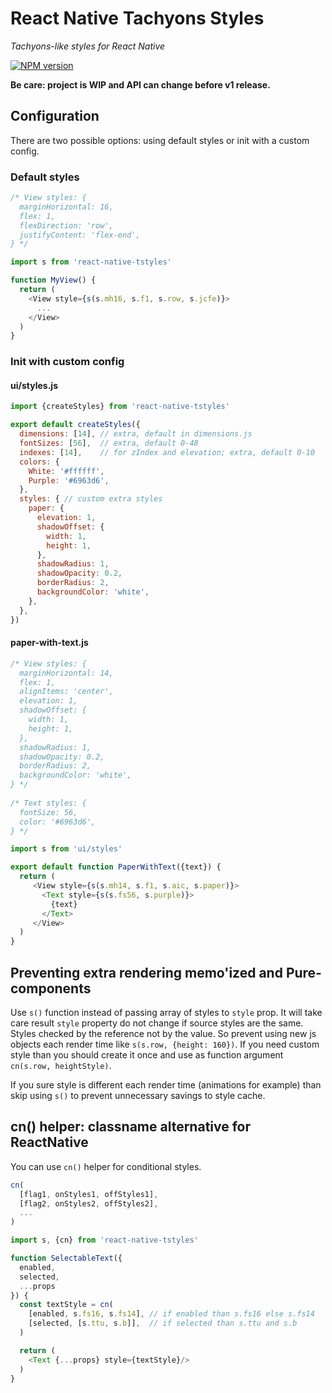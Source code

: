 # React Native Tachyons Styles

_Tachyons-like styles for React Native_

[![NPM version](https://img.shields.io/npm/v/react-native-tstyles.svg)](https://www.npmjs.com/package/react-native-tstyles)

**Be care: project is WIP and API can change before v1 release.**

## Configuration

There are two possible options: using default styles or init with a custom
config.

### Default styles

```js
/* View styles: {
  marginHorizontal: 16,
  flex: 1,
  flexDirection: 'row',
  justifyContent: 'flex-end',
} */

import s from 'react-native-tstyles'

function MyView() {
  return (
    <View style={s(s.mh16, s.f1, s.row, s.jcfe)}>
      ...
    </View>
  )  
}
```

### Init with custom config

#### ui/styles.js

```js
import {createStyles} from 'react-native-tstyles'

export default createStyles({
  dimensions: [14], // extra, default in dimensions.js
  fontSizes: [56],  // extra, default 0-48
  indexes: [14],    // for zIndex and elevation; extra, default 0-10
  colors: {
    White: '#ffffff',
    Purple: '#6963d6',
  },
  styles: { // custom extra styles
    paper: {
      elevation: 1,
      shadowOffset: {
        width: 1,
        height: 1,
      },
      shadowRadius: 1,
      shadowOpacity: 0.2,
      borderRadius: 2,
      backgroundColor: 'white', 
    },
  },
})
```

#### paper-with-text.js

```js
/* View styles: {
  marginHorizontal: 14,
  flex: 1,
  alignItems: 'center',
  elevation: 1,
  shadowOffset: {
    width: 1,
    height: 1,
  },
  shadowRadius: 1,
  shadowOpacity: 0.2,
  borderRadius: 2,
  backgroundColor: 'white',
} */
  
/* Text styles: {
  fontSize: 56,
  color: '#6963d6',
} */

import s from 'ui/styles'

export default function PaperWithText({text}) {
  return (
     <View style={s(s.mh14, s.f1, s.aic, s.paper)}>
       <Text style={s(s.fs56, s.purple)}>
         {text}
       </Text>
     </View>
  )
}
```

## Preventing extra rendering memo'ized and Pure- components

Use `s()` function instead of passing array of styles to `style` prop. It will
take care result `style` property do not change if source styles are the same.
Styles checked by the reference not by the value. So prevent using new js
objects each render time like `s(s.row, {height: 160})`. If you need custom
style than you should create it once and use as function argument
`cn(s.row, heightStyle)`.

If you sure style is different each render time (animations for example)
than skip using `s()` to prevent unnecessary savings to style cache.

## cn() helper: classname alternative for ReactNative

You can use `cn()` helper for conditional styles. 

```js
cn(
  [flag1, onStyles1, offStyles1],
  [flag2, onStyles2, offStyles2],
  ...
)
```

```js
import s, {cn} from 'react-native-tstyles'

function SelectableText({
  enabled,
  selected,
  ...props
}) {
  const textStyle = cn(
    [enabled, s.fs16, s.fs14], // if enabled than s.fs16 else s.fs14
    [selected, [s.ttu, s.b]],  // if selected than s.ttu and s.b
  )

  return (
    <Text {...props} style={textStyle}/>
  )
}
```
